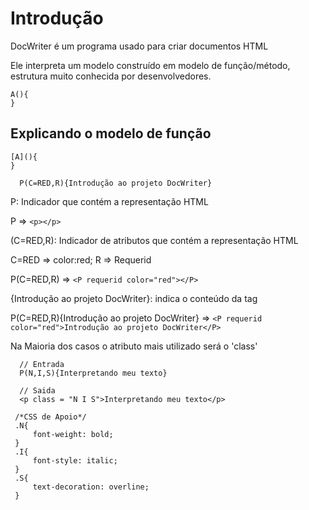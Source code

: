 # Introdução

DocWriter é um programa usado para criar documentos HTML

Ele interpreta um modelo construído em modelo de função/método, estrutura muito conhecida por desenvolvedores.
```
A(){
}
```
## Explicando o modelo de função

```
[A](){
}
```


```
  P(C=RED,R){Introdução ao projeto DocWriter}
```
P: Indicador que contém a representação HTML

 P => ```<p></p>```

(C=RED,R): Indicador de atributos que contém a representação HTML
  
  C=RED => color:red;
  R => Requerid
  
  P(C=RED,R) => ```<P requerid color="red"></P>```
  
  {Introdução ao projeto DocWriter}: indica o conteúdo da tag

  P(C=RED,R){Introdução ao projeto DocWriter} =>  ```<P requerid color="red">Introdução ao projeto DocWriter</P>```

Na Maioria dos casos o atributo mais utilizado será o 'class'

```
  // Entrada
  P(N,I,S){Interpretando meu texto}
```
```
  // Saida
  <p class = "N I S">Interpretando meu texto</p>
```
```
 /*CSS de Apoio*/
 .N{
     font-weight: bold;
 }
 .I{
     font-style: italic;
 }
 .S{
     text-decoration: overline;
 }
```
